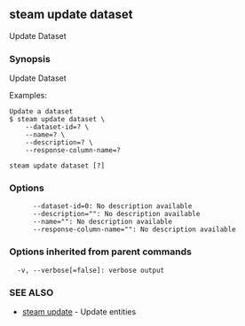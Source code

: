 ## steam update dataset

Update Dataset

### Synopsis


Update Dataset

Examples:

    Update a dataset
    $ steam update dataset \
        --dataset-id=? \
        --name=? \
        --description=? \
        --response-column-name=?

```
steam update dataset [?]
```

### Options

```
      --dataset-id=0: No description available
      --description="": No description available
      --name="": No description available
      --response-column-name="": No description available
```

### Options inherited from parent commands

```
  -v, --verbose[=false]: verbose output
```

### SEE ALSO
* [steam update](steam_update.md)	 - Update entities

